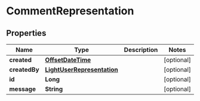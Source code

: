
# CommentRepresentation

## Properties
Name | Type | Description | Notes
------------ | ------------- | ------------- | -------------
**created** | [**OffsetDateTime**](OffsetDateTime.md) |  |  [optional]
**createdBy** | [**LightUserRepresentation**](LightUserRepresentation.md) |  |  [optional]
**id** | **Long** |  |  [optional]
**message** | **String** |  |  [optional]



